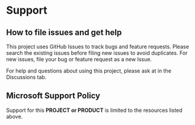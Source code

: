 # Support

## How to file issues and get help  

This project uses GitHub Issues to track bugs and feature requests. Please search the existing 
issues before filing new issues to avoid duplicates.  For new issues, file your bug or 
feature request as a new Issue.

For help and questions about using this project, please ask at in the Discussions tab.

## Microsoft Support Policy  

Support for this **PROJECT or PRODUCT** is limited to the resources listed above.
